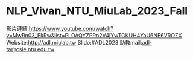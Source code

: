 # NLP_Vivan_NTU_MiuLab_2023_Fall
影片連結:https://www.youtube.com/watch?v=MwRn03_EkRw&list=PLOAQYZPRn2V4jYwTGKUH4YaU6NE6VROZX
Website:http://adl.miulab.tw
Slido:#ADL2023
助教mail:adl-ta@csie.ntu.edu.tw
